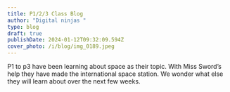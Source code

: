 ```yaml
---
title: P1/2/3 Class Blog
author: "Digital ninjas "
type: blog
draft: true
publishDate: 2024-01-12T09:32:09.594Z
cover_photo: /i/blog/img_0189.jpeg
---
```

P1 to p3 have been learning about space as their topic. With Miss Sword’s help they have made the international space station. We wonder what else they will learn about over the next few weeks.
